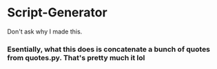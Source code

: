 # Script-Generator
Don't ask why I made this.

### Esentially, what this does is concatenate a bunch of quotes from quotes.py. That's pretty much it lol
